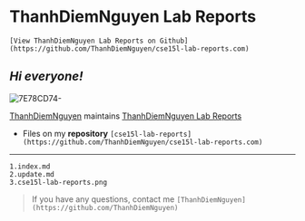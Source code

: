 # ThanhDiemNguyen Lab Reports
`[View ThanhDiemNguyen Lab Reports on Github](https://github.com/ThanhDiemNguyen/cse15l-lab-reports.com)`


## *Hi everyone!*

![7E78CD74-](https://user-images.githubusercontent.com/114208205/191907066-ca176fc1-3578-49a0-b154-fbe6d90d6c0c.JPG) 

[ThanhDiemNguyen](https://github.com/ThanhDiemNguyen) maintains [ThanhDiemNguyen Lab Reports](https://github.com/ThanhDiemNguyen/cse15l-lab-reports) 


* Files on my **repository** `[cse15l-lab-reports](https://github.com/ThanhDiemNguyen/cse15l-lab-reports.com)`

---
```
1.index.md
2.update.md
3.cse15l-lab-reports.png

```


> If you have any questions, contact me `[ThanhDiemNguyen](https://github.com/ThanhDiemNguyen)`









